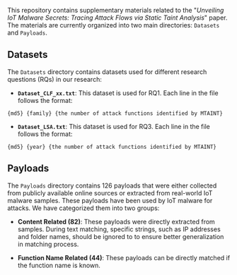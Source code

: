 
This repository contains supplementary materials related to the "*Unveiling IoT Malware Secrets: Tracing Attack Flows via Static Taint Analysis*" paper. The materials are currently organized into two main directories: `Datasets` and `Payloads`.

## Datasets

The `Datasets` directory contains datasets used for different research questions (RQs) in our research:

- **`Dataset_CLF_xx.txt`**: This dataset is used for RQ1. Each line in the file follows the format:
```
{md5} {family} {the number of attack functions identified by MTAINT}
```

- **`Dataset_LSA.txt`**: This dataset is used for RQ3. Each line in the file follows the format:
```
{md5} {year} {the number of attack functions identified by MTAINT}
```
  

## Payloads

The `Payloads` directory contains 126 payloads that were either collected from publicly available online sources or extracted from real-world IoT malware samples. These payloads have been used by IoT malware for attacks. We have categorized them into two groups:

- **Content Related (82)**: These payloads were directly extracted from samples. During text matching, specific strings, such as IP addresses and folder names, should be ignored to to ensure better generalization in matching process.

- **Function Name Related (44)**: These payloads can be directly matched if the function name is known.
